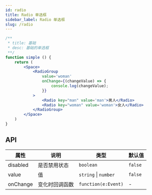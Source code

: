 ```yaml
---
id: radio
title: Radio 单选框
sidebar_label: Radio 单选框
slug: /radio
---
```



```jsx live
/**
 * title: 基础
 * desc: 基础的单选框
 **/
function simple () {
    return (
        <Space>
            <RadioGroup
                value='woman'
                onChange={(changeValue) => {
                    console.log(changeValue);
                }}
            >
                <Radio key="man" value='man'>男人</Radio>
                <Radio key="woman" value='woman'>女人</Radio>
            </RadioGroup>
        </Space>
    )
}

```

## API 

| 属性       | 说明                     | 类型                   | 默认值
|-----      |------                   |------                 |------------
|disabled   |是否禁用状态               |`boolean`              |`false`
|value      |值            |`string` \| `number`              |`false`
|onChange   |变化时回调函数              |`function(e:Event)`    | -
